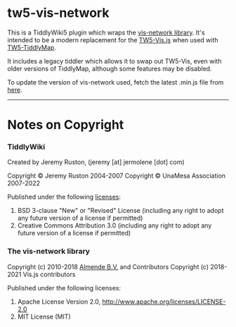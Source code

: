 # tw5-vis-network

This is a TiddlyWiki5 plugin which wraps the [vis-network library](https://github.com/visjs/vis-network). It's intended to be a modern replacement for the [TW5-Vis.js](https://github.com/felixhayashi/TW5-Vis.js/) when used with [TW5-TiddlyMap](https://github.com/felixhayashi/TW5-TiddlyMap).

It includes a legacy tiddler which allows it to swap out TW5-Vis, even with older versions of TiddlyMap, although some features may be disabled.

To update the version of vis-network used, fetch the latest .min.js file from [here](https://unpkg.com/vis-network/standalone/umd/vis-network.min.js).

---

# Notes on Copyright

### TiddlyWiki

Created by Jeremy Ruston, (jeremy [at] jermolene [dot] com)

Copyright © Jeremy Ruston 2004-2007 Copyright © UnaMesa Association 2007-2022

Published under the following [licenses](https://github.com/Jermolene/TiddlyWiki5/tree/master/licenses):

1. BSD 3-clause "New" or "Revised" License (including any right to adopt any future version of a license if permitted)
2. Creative Commons Attribution 3.0 (including any right to adopt any future version of a license if permitted)

### The **vis-network** library

Copyright (c) 2010-2018 [Almende B.V.](https://github.com/vis/vis-network) and Contributors Copyright (c) 2018-2021 Vis.js contributors

Published under the following licenses:

1. Apache License Version 2.0, http://www.apache.org/licenses/LICENSE-2.0
2. MIT License (MIT)
